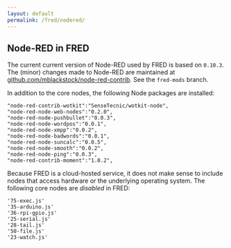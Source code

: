 ```yaml
---
layout: default
permalink: /fred/nodered/
---
```

## Node-RED in FRED

The current current version of Node-RED used by FRED is based on `0.10.3`.  The (minor) changes made to Node-RED are maintained at [github.com/mblackstock/node-red-contrib](https://github.com/mblackstock/node-red-contrib).  See the `fred-mods` branch.

In addition to the core nodes, the following Node packages are installed:

    "node-red-contrib-wotkit":"SenseTecnic/wotkit-node",
    "node-red-node-web-nodes":"0.2.0",
    "node-red-node-pushbullet":"0.0.3",
    "node-red-node-wordpos":"0.0.1",
    "node-red-node-xmpp":"0.0.2",
    "node-red-node-badwords":"0.0.1",
    "node-red-node-suncalc":"0.0.5",
    "node-red-node-smooth":"0.0.2",
    "node-red-node-ping":"0.0.3",
    "node-red-contrib-moment":"1.0.2",

Because FRED is a cloud-hosted service, it does not make sense to include nodes that access hardware or the underlying operating system.  The following core nodes are *disabled* in FRED:

    '75-exec.js'
    '35-arduino.js'
    '36-rpi-gpio.js'
    '25-serial.js'
    '28-tail.js'
    '50-file.js'
    '23-watch.js'